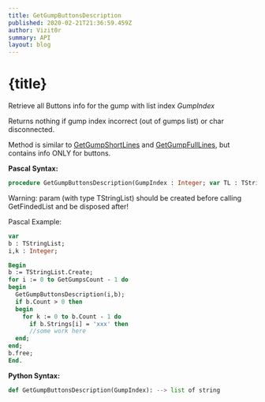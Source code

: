 ```yaml
---
title: GetGumpButtonsDescription
published: 2020-02-21T21:36:59.459Z
author: Vizit0r
summary: API
layout: blog
---
```


# {title}

Retrieve all Buttons info for the gump with list index *GumpIndex*

Returns nothing if gump index incorrect (out of gumps list) or char disconnected.

Method is similar to [GetGumpShortLines](Api/GetGumpShortLines) and [GetGumpFullLines](Api/GetGumpFullLines), but contains info ONLY for buttons.

**Pascal Syntax:**

```pascal
procedure GetGumpButtonsDescription(GumpIndex : Integer; var TL : TStringList);
```
Warning: param (with type TStringList) should be created before calling GetFindedList and be disposed after!  

Pascal Example:
```pascal
var 
b : TStringList; 
i,k : Integer; 

Begin 
b := TStringList.Create; 
for i := 0 to GetGumpsCount - 1 do 
begin  
  GetGumpButtonsDescription(i,b); 
  if b.Count > 0 then
  begin
    for k := 0 to b.Count - 1 do   
      if b.Strings[i] = 'xxx' then
      //some work here  
  end; 
end;
b.free; 
End.
```

**Python Syntax:**
```python
def GetGumpButtonsDescription(GumpIndex): --> list of string
```
